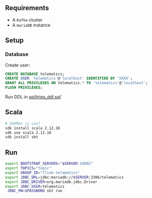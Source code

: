 
## Requirements
- A `Kafka` cluster
- A `mariaDB` instance

## Setup
### Database
Create user:
```sql
CREATE DATABASE telematics;
CREATE USER 'telematics'@'localhost' IDENTIFIED BY 'XXXX';
GRANT ALL PRIVILEGES ON telematics.* TO 'telematics'@'localhost';
FLUSH PRIVILEGES;
```

Run DDL in [sql/trips_ddl.sql](trips_ddl.sql)`

## Scala
```bash
# SDKMan is cool
sdk install scala 2.12.16
sdk use scala 2.12.16
sdk install sbt
```

## Run
```bash
export BOOTSTRAP_SERVERS="$SERVER:19092"
export TOPICS="topic"
export GROUP_ID="flink-telematics"
export JDBC_URL=jdbc:mariadb://$SERVER:3306/telematics
export JDBC_DRIVER=org.mariadb.jdbc.Driver
export JDBC_USER=telematics
 JDBC_PW=$PASSWORD sbt run
```
